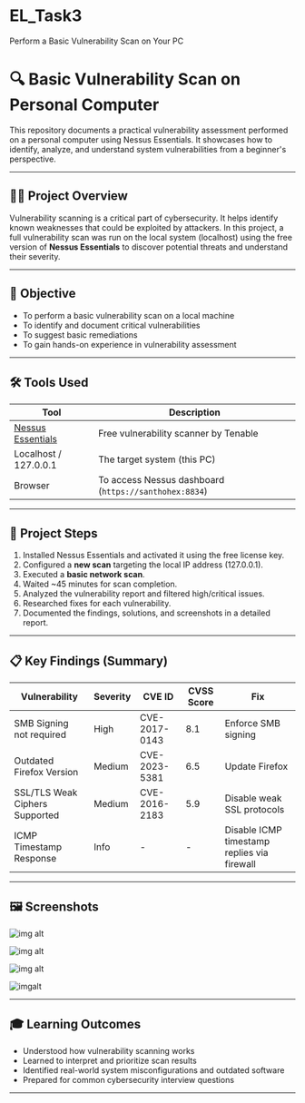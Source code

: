 # EL_Task3
Perform a Basic Vulnerability Scan on Your PC
# 🔍 Basic Vulnerability Scan on Personal Computer

This repository documents a practical vulnerability assessment performed on a personal computer using Nessus Essentials. It showcases how to identify, analyze, and understand system vulnerabilities from a beginner's perspective.

---

## 🧑‍💻 Project Overview

Vulnerability scanning is a critical part of cybersecurity. It helps identify known weaknesses that could be exploited by attackers. In this project, a full vulnerability scan was run on the local system (localhost) using the free version of **Nessus Essentials** to discover potential threats and understand their severity.

---

## 🎯 Objective

- To perform a basic vulnerability scan on a local machine
- To identify and document critical vulnerabilities
- To suggest basic remediations
- To gain hands-on experience in vulnerability assessment

---

## 🛠️ Tools Used

| Tool | Description |
|------|-------------|
| [Nessus Essentials](https://www.tenable.com/products/nessus/nessus-essentials) | Free vulnerability scanner by Tenable |
| Localhost / 127.0.0.1 | The target system (this PC) |
| Browser | To access Nessus dashboard (`https://santhohex:8834`) |

---

## 🧪 Project Steps

1. Installed Nessus Essentials and activated it using the free license key.
2. Configured a **new scan** targeting the local IP address (127.0.0.1).
3. Executed a **basic network scan**.
4. Waited ~45 minutes for scan completion.
5. Analyzed the vulnerability report and filtered high/critical issues.
6. Researched fixes for each vulnerability.
7. Documented the findings, solutions, and screenshots in a detailed report.

---

## 📋 Key Findings (Summary)

| Vulnerability | Severity | CVE ID | CVSS Score | Fix |
|---------------|----------|--------|-------------|-----|
| SMB Signing not required | High | CVE-2017-0143 | 8.1 | Enforce SMB signing |
| Outdated Firefox Version | Medium | CVE-2023-5381 | 6.5 | Update Firefox |
| SSL/TLS Weak Ciphers Supported | Medium | CVE-2016-2183 | 5.9 | Disable weak SSL protocols |
| ICMP Timestamp Response | Info | - | - | Disable ICMP timestamp replies via firewall |

---

## 🖼️ Screenshots

![img alt](https://github.com/santhosheyzz/Basic-Vulnerability-Scan-Pc/blob/f456ef0377f7917a828a19d3527b60d4c6acf125/Scan%20images/Dashboard.jpg)

![img alt](https://github.com/santhosheyzz/Basic-Vulnerability-Scan-Pc/blob/728f613e02d58cca8ee06bf2ba66f733731ace8a/Scan%20images/Nessus-2.png)

![img alt](https://github.com/santhosheyzz/Basic-Vulnerability-Scan-Pc/blob/728f613e02d58cca8ee06bf2ba66f733731ace8a/Scan%20images/Nessus-1.png)

![imgalt](https://github.com/santhosheyzz/Basic-Vulnerability-Scan-Pc/blob/728f613e02d58cca8ee06bf2ba66f733731ace8a/Scan%20images/Nessus-3.png)

---

## 🎓 Learning Outcomes

- Understood how vulnerability scanning works
- Learned to interpret and prioritize scan results
- Identified real-world system misconfigurations and outdated software
- Prepared for common cybersecurity interview questions

---

